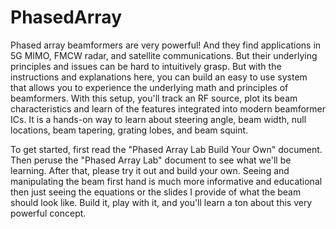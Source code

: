 # PhasedArray

Phased array beamformers are very powerful! And they find applications in 5G MIMO, FMCW radar, and satellite communications. But their underlying principles and issues can be hard to intuitively grasp. But with the instructions and explanations here, you can build an easy to use system that allows you to experience the underlying math and principles of beamformers.  With this setup, you'll track an RF source, plot its beam characteristics and learn of the features integrated into modern beamformer ICs. It is a hands-on way to learn about steering angle, beam width, null locations, beam tapering, grating lobes, and beam squint.  


To get started, first read the "Phased Array Lab Build Your Own" document.  Then peruse the "Phased Array Lab" document to see what we'll be learning.  After that, please try it out and build your own.  Seeing and manipulating the beam first hand is much more informative and educational then just seeing the equations or the slides I provide of what the beam should look like.  Build it, play with it, and you'll learn a ton about this very powerful concept.  
